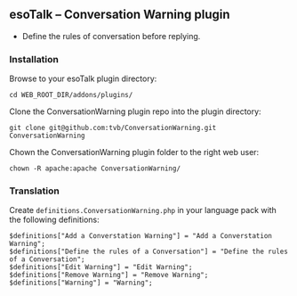 ## esoTalk – Conversation Warning plugin

- Define the rules of conversation before replying.

### Installation

Browse to your esoTalk plugin directory:
```
cd WEB_ROOT_DIR/addons/plugins/
```

Clone the ConversationWarning plugin repo into the plugin directory:
```
git clone git@github.com:tvb/ConversationWarning.git ConversationWarning
```

Chown the ConversationWarning plugin folder to the right web user:
```
chown -R apache:apache ConversationWarning/
```

### Translation

Create `definitions.ConversationWarning.php` in your language pack with the following definitions:

```
$definitions["Add a Converstation Warning"] = "Add a Converstation Warning";
$definitions["Define the rules of a Conversation"] = "Define the rules of a Conversation";
$definitions["Edit Warning"] = "Edit Warning";
$definitions["Remove Warning"] = "Remove Warning";
$definitions["Warning"] = "Warning";
```
